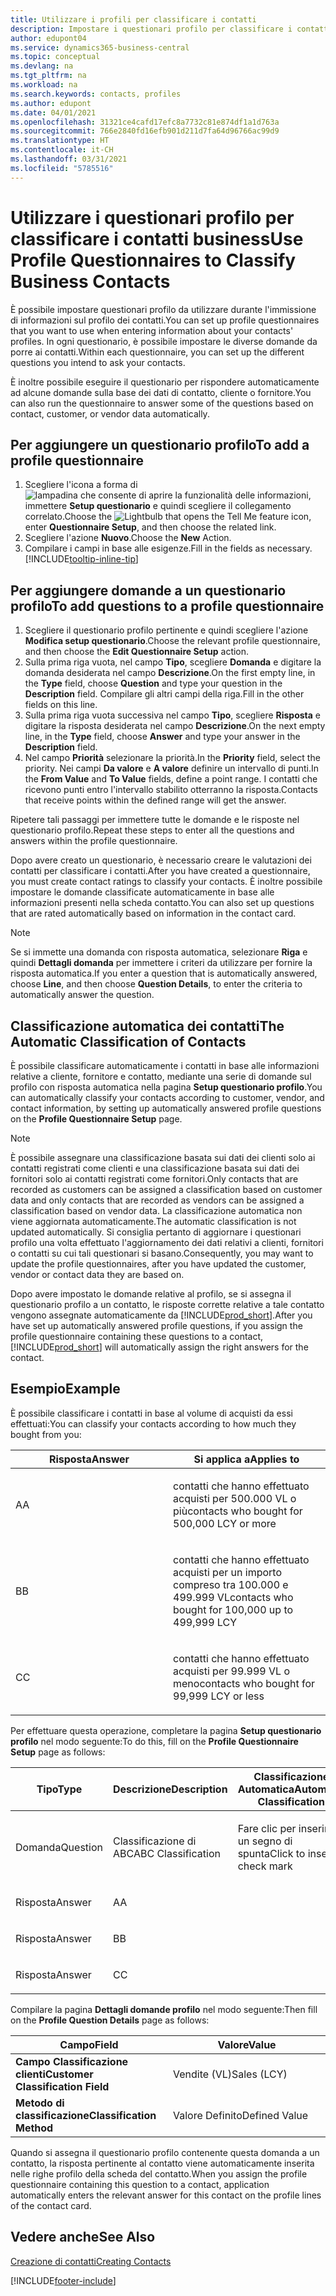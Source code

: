 ```yaml
---
title: Utilizzare i profili per classificare i contatti
description: Impostare i questionari profilo per classificare i contatti business
author: edupont04
ms.service: dynamics365-business-central
ms.topic: conceptual
ms.devlang: na
ms.tgt_pltfrm: na
ms.workload: na
ms.search.keywords: contacts, profiles
ms.author: edupont
ms.date: 04/01/2021
ms.openlocfilehash: 31321ce4cafd17efc8a7732c81e874df1a1d763a
ms.sourcegitcommit: 766e2840fd16efb901d211d7fa64d96766ac99d9
ms.translationtype: HT
ms.contentlocale: it-CH
ms.lasthandoff: 03/31/2021
ms.locfileid: "5785516"
---
```

# <a name="use-profile-questionnaires-to-classify-business-contacts"></a><span data-ttu-id="75c65-103">Utilizzare i questionari profilo per classificare i contatti business</span><span class="sxs-lookup"><span data-stu-id="75c65-103">Use Profile Questionnaires to Classify Business Contacts</span></span>
<span data-ttu-id="75c65-104">È possibile impostare questionari profilo da utilizzare durante l'immissione di informazioni sul profilo dei contatti.</span><span class="sxs-lookup"><span data-stu-id="75c65-104">You can set up profile questionnaires that you want to use when entering information about your contacts' profiles.</span></span> <span data-ttu-id="75c65-105">In ogni questionario, è possibile impostare le diverse domande da porre ai contatti.</span><span class="sxs-lookup"><span data-stu-id="75c65-105">Within each questionnaire, you can set up the different questions you intend to ask your contacts.</span></span>  

<span data-ttu-id="75c65-106">È inoltre possibile eseguire il questionario per rispondere automaticamente ad alcune domande sulla base dei dati di contatto, cliente o fornitore.</span><span class="sxs-lookup"><span data-stu-id="75c65-106">You can also run the questionnaire to answer some of the questions based on contact, customer, or vendor data automatically.</span></span>  

## <a name="to-add-a-profile-questionnaire"></a><span data-ttu-id="75c65-107">Per aggiungere un questionario profilo</span><span class="sxs-lookup"><span data-stu-id="75c65-107">To add a profile questionnaire</span></span>
1.  <span data-ttu-id="75c65-108">Scegliere l'icona a forma di ![lampadina che consente di aprire la funzionalità delle informazioni](media/ui-search/search_small.png "Informazioni sull'operazione che si desidera eseguire"), immettere **Setup questionario** e quindi scegliere il collegamento correlato.</span><span class="sxs-lookup"><span data-stu-id="75c65-108">Choose the ![Lightbulb that opens the Tell Me feature](media/ui-search/search_small.png "Tell me what you want to do") icon, enter **Questionnaire Setup**, and then choose the related link.</span></span>  
2.  <span data-ttu-id="75c65-109">Scegliere l'azione **Nuovo**.</span><span class="sxs-lookup"><span data-stu-id="75c65-109">Choose the **New** Action.</span></span>  
3.  <span data-ttu-id="75c65-110">Compilare i campi in base alle esigenze.</span><span class="sxs-lookup"><span data-stu-id="75c65-110">Fill in the fields as necessary.</span></span> [!INCLUDE[tooltip-inline-tip](includes/tooltip-inline-tip_md.md)]  

## <a name="to-add-questions-to-a-profile-questionnaire"></a><span data-ttu-id="75c65-111">Per aggiungere domande a un questionario profilo</span><span class="sxs-lookup"><span data-stu-id="75c65-111">To add questions to a profile questionnaire</span></span>
1.  <span data-ttu-id="75c65-112">Scegliere il questionario profilo pertinente e quindi scegliere l'azione **Modifica setup questionario**.</span><span class="sxs-lookup"><span data-stu-id="75c65-112">Choose the relevant profile questionnaire, and then choose the **Edit Questionnaire Setup** action.</span></span>  
2.  <span data-ttu-id="75c65-113">Sulla prima riga vuota, nel campo **Tipo**, scegliere **Domanda** e digitare la domanda desiderata nel campo **Descrizione**.</span><span class="sxs-lookup"><span data-stu-id="75c65-113">On the first empty line, in the **Type** field, choose **Question** and type your question in the **Description** field.</span></span> <span data-ttu-id="75c65-114">Compilare gli altri campi della riga.</span><span class="sxs-lookup"><span data-stu-id="75c65-114">Fill in the other fields on this line.</span></span>  
3.  <span data-ttu-id="75c65-115">Sulla prima riga vuota successiva nel campo **Tipo**, scegliere **Risposta** e digitare la risposta desiderata nel campo **Descrizione**.</span><span class="sxs-lookup"><span data-stu-id="75c65-115">On the next empty line, in the **Type** field, choose **Answer** and type your answer in the **Description** field.</span></span>  
4.  <span data-ttu-id="75c65-116">Nel campo **Priorità** selezionare la priorità.</span><span class="sxs-lookup"><span data-stu-id="75c65-116">In the **Priority** field, select the priority.</span></span> <span data-ttu-id="75c65-117">Nei campi **Da valore** e **A valore** definire un intervallo di punti.</span><span class="sxs-lookup"><span data-stu-id="75c65-117">In the **From Value** and **To Value** fields, define a point range.</span></span> <span data-ttu-id="75c65-118">I contatti che ricevono punti entro l'intervallo stabilito otterranno la risposta.</span><span class="sxs-lookup"><span data-stu-id="75c65-118">Contacts that receive points within the defined range will get the answer.</span></span>  

<span data-ttu-id="75c65-119">Ripetere tali passaggi per immettere tutte le domande e le risposte nel questionario profilo.</span><span class="sxs-lookup"><span data-stu-id="75c65-119">Repeat these steps to enter all the questions and answers within the profile questionnaire.</span></span>

<span data-ttu-id="75c65-120">Dopo avere creato un questionario, è necessario creare le valutazioni dei contatti per classificare i contatti.</span><span class="sxs-lookup"><span data-stu-id="75c65-120">After you have created a questionnaire, you must create contact ratings to classify your contacts.</span></span> <span data-ttu-id="75c65-121">È inoltre possibile impostare le domande classificate automaticamente in base alle informazioni presenti nella scheda contatto.</span><span class="sxs-lookup"><span data-stu-id="75c65-121">You can also set up questions that are rated automatically based on information in the contact card.</span></span>  

> [!NOTE]
> <span data-ttu-id="75c65-122">Se si immette una domanda con risposta automatica, selezionare <STRONG>Riga</STRONG> e quindi <STRONG>Dettagli domanda</STRONG> per immettere i criteri da utilizzare per fornire la risposta automatica.</span><span class="sxs-lookup"><span data-stu-id="75c65-122">If you enter a question that is automatically answered, choose <STRONG>Line</STRONG>, and then choose <STRONG>Question Details</STRONG>, to enter the criteria to automatically answer the question.</span></span>

## <a name="the-automatic-classification-of-contacts"></a><span data-ttu-id="75c65-123">Classificazione automatica dei contatti</span><span class="sxs-lookup"><span data-stu-id="75c65-123">The Automatic Classification of Contacts</span></span>
<span data-ttu-id="75c65-124">È possibile classificare automaticamente i contatti in base alle informazioni relative a cliente, fornitore e contatto, mediante una serie di domande sul profilo con risposta automatica nella pagina **Setup questionario profilo**.</span><span class="sxs-lookup"><span data-stu-id="75c65-124">You can automatically classify your contacts according to customer, vendor, and contact information, by setting up automatically answered profile questions on the **Profile Questionnaire Setup** page.</span></span>  

> [!NOTE]
> <span data-ttu-id="75c65-125">È possibile assegnare una classificazione basata sui dati dei clienti solo ai contatti registrati come clienti e una classificazione basata sui dati dei fornitori solo ai contatti registrati come fornitori.</span><span class="sxs-lookup"><span data-stu-id="75c65-125">Only contacts that are recorded as customers can be assigned a classification based on customer data and only contacts that are recorded as vendors can be assigned a classification based on vendor data.</span></span> <span data-ttu-id="75c65-126">La classificazione automatica non viene aggiornata automaticamente.</span><span class="sxs-lookup"><span data-stu-id="75c65-126">The automatic classification is not updated automatically.</span></span> <span data-ttu-id="75c65-127">Si consiglia pertanto di aggiornare i questionari profilo una volta effettuato l'aggiornamento dei dati relativi a clienti, fornitori o contatti su cui tali questionari si basano.</span><span class="sxs-lookup"><span data-stu-id="75c65-127">Consequently, you may want to update the profile questionnaires, after you have updated the customer, vendor or contact data they are based on.</span></span>  

<span data-ttu-id="75c65-128">Dopo avere impostato le domande relative al profilo, se si assegna il questionario profilo a un contatto, le risposte corrette relative a tale contatto vengono assegnate automaticamente da [!INCLUDE[prod_short](includes/prod_short.md)].</span><span class="sxs-lookup"><span data-stu-id="75c65-128">After you have set up automatically answered profile questions, if you assign the profile questionnaire containing these questions to a contact, [!INCLUDE[prod_short](includes/prod_short.md)] will automatically assign the right answers for the contact.</span></span>  

## <a name="example"></a><span data-ttu-id="75c65-129">Esempio</span><span class="sxs-lookup"><span data-stu-id="75c65-129">Example</span></span>
<span data-ttu-id="75c65-130">È possibile classificare i contatti in base al volume di acquisti da essi effettuati:</span><span class="sxs-lookup"><span data-stu-id="75c65-130">You can classify your contacts according to how much they bought from you:</span></span>

<table>
<colgroup>
<col style="width: 50%" />
<col style="width: 50%" />
</colgroup>
<thead>
<tr class="header">
<th><span data-ttu-id="75c65-131"><strong>Risposta</strong></span><span class="sxs-lookup"><span data-stu-id="75c65-131"><strong>Answer</strong></span></span></th>
<th><span data-ttu-id="75c65-132"><strong>Si applica a</strong></span><span class="sxs-lookup"><span data-stu-id="75c65-132"><strong>Applies to</strong></span></span></th>
</tr>
</thead>
<tbody>
<tr class="odd">
<td><p><span data-ttu-id="75c65-133">A</span><span class="sxs-lookup"><span data-stu-id="75c65-133">A</span></span></p></td>
<td><p><span data-ttu-id="75c65-134">contatti che hanno effettuato acquisti per 500.000 VL o più</span><span class="sxs-lookup"><span data-stu-id="75c65-134">contacts who bought for 500,000 LCY or more</span></span></p></td>
</tr>
<tr class="even">
<td><p><span data-ttu-id="75c65-135">B</span><span class="sxs-lookup"><span data-stu-id="75c65-135">B</span></span></p></td>
<td><p><span data-ttu-id="75c65-136">contatti che hanno effettuato acquisti per un importo compreso tra 100.000 e 499.999 VL</span><span class="sxs-lookup"><span data-stu-id="75c65-136">contacts who bought for 100,000 up to 499,999 LCY</span></span></p></td>
</tr>
<tr class="odd">
<td><p><span data-ttu-id="75c65-137">C</span><span class="sxs-lookup"><span data-stu-id="75c65-137">C</span></span></p></td>
<td><p><span data-ttu-id="75c65-138">contatti che hanno effettuato acquisti per 99.999 VL o meno</span><span class="sxs-lookup"><span data-stu-id="75c65-138">contacts who bought for 99,999 LCY or less</span></span></p></td>
</tr>
</tbody>
</table>

<span data-ttu-id="75c65-139">Per effettuare questa operazione, completare la pagina **Setup questionario profilo** nel modo seguente:</span><span class="sxs-lookup"><span data-stu-id="75c65-139">To do this, fill on the **Profile Questionnaire Setup** page as follows:</span></span>


<table>
<colgroup>
<col style="width: 20%" />
<col style="width: 20%" />
<col style="width: 20%" />
<col style="width: 20%" />
<col style="width: 20%" />
</colgroup>
<thead>
<tr class="header">
<th><span data-ttu-id="75c65-140"><strong>Tipo</strong></span><span class="sxs-lookup"><span data-stu-id="75c65-140"><strong>Type</strong></span></span></th>
<th><span data-ttu-id="75c65-141"><strong>Descrizione</strong></span><span class="sxs-lookup"><span data-stu-id="75c65-141"><strong>Description</strong></span></span></th>
<th><span data-ttu-id="75c65-142"><strong>Classificazione Automatica</strong></span><span class="sxs-lookup"><span data-stu-id="75c65-142"><strong>Automatic Classification</strong></span></span></th>
<th><span data-ttu-id="75c65-143"><strong>Da Valore</strong></span><span class="sxs-lookup"><span data-stu-id="75c65-143"><strong>From Value</strong></span></span></th>
<th><span data-ttu-id="75c65-144"><strong>A Valore</strong></span><span class="sxs-lookup"><span data-stu-id="75c65-144"><strong>To Value</strong></span></span></th>
</tr>
</thead>
<tbody>
<tr class="odd">
<td><p><span data-ttu-id="75c65-145">Domanda</span><span class="sxs-lookup"><span data-stu-id="75c65-145">Question</span></span></p></td>
<td><p><span data-ttu-id="75c65-146">Classificazione di ABC</span><span class="sxs-lookup"><span data-stu-id="75c65-146">ABC Classification</span></span></p></td>
<td><p><span data-ttu-id="75c65-147">Fare clic per inserire un segno di spunta</span><span class="sxs-lookup"><span data-stu-id="75c65-147">Click to insert a check mark</span></span></p></td>
<td><p> </p></td>
<td><p> </p></td>
</tr>
<tr class="even">
<td><p><span data-ttu-id="75c65-148">Risposta</span><span class="sxs-lookup"><span data-stu-id="75c65-148">Answer</span></span></p></td>
<td><p><span data-ttu-id="75c65-149">A</span><span class="sxs-lookup"><span data-stu-id="75c65-149">A</span></span></p></td>
<td><p> </p></td>
<td><p><span data-ttu-id="75c65-150">500.000</span><span class="sxs-lookup"><span data-stu-id="75c65-150">500,000</span></span></p></td>
<td><p> </p></td>
</tr>
<tr class="odd">
<td><p><span data-ttu-id="75c65-151">Risposta</span><span class="sxs-lookup"><span data-stu-id="75c65-151">Answer</span></span></p></td>
<td><p><span data-ttu-id="75c65-152">B</span><span class="sxs-lookup"><span data-stu-id="75c65-152">B</span></span></p></td>
<td><p> </p></td>
<td><p><span data-ttu-id="75c65-153">100,000</span><span class="sxs-lookup"><span data-stu-id="75c65-153">100,000</span></span></p></td>
<td><p><span data-ttu-id="75c65-154">499,999</span><span class="sxs-lookup"><span data-stu-id="75c65-154">499,999</span></span></p></td>
</tr>
<tr class="even">
<td><p><span data-ttu-id="75c65-155">Risposta</span><span class="sxs-lookup"><span data-stu-id="75c65-155">Answer</span></span></p></td>
<td><p><span data-ttu-id="75c65-156">C</span><span class="sxs-lookup"><span data-stu-id="75c65-156">C</span></span></p></td>
<td><p> </p></td>
<td><p> </p></td>
<td><p><span data-ttu-id="75c65-157">99,999</span><span class="sxs-lookup"><span data-stu-id="75c65-157">99,999</span></span></p></td>
</tr>
</tbody>
</table>

<span data-ttu-id="75c65-158">Compilare la pagina **Dettagli domande profilo** nel modo seguente:</span><span class="sxs-lookup"><span data-stu-id="75c65-158">Then fill on the **Profile Question Details** page as follows:</span></span>
<table>
<colgroup>
<col style="width: 50%" />
<col style="width: 50%" />
</colgroup>
<thead>
<tr class="header">
<th><span data-ttu-id="75c65-159"><strong>Campo</strong></span><span class="sxs-lookup"><span data-stu-id="75c65-159"><strong>Field</strong></span></span></th>
<th><span data-ttu-id="75c65-160"><strong>Valore</strong></span><span class="sxs-lookup"><span data-stu-id="75c65-160"><strong>Value</strong></span></span></th>
</tr>
</thead>
<tbody>
<tr>
<td><span data-ttu-id="75c65-161"><strong>Campo Classificazione clienti</strong></span><span class="sxs-lookup"><span data-stu-id="75c65-161"><strong>Customer Classification Field</strong></span></span></td>
<td><span data-ttu-id="75c65-162"><emphasis>Vendite (VL)</emphasis></span><span class="sxs-lookup"><span data-stu-id="75c65-162"><emphasis>Sales (LCY)</emphasis></span></span></td>
</tr>
<tr>
<td><span data-ttu-id="75c65-163"><strong>Metodo di classificazione</strong></span><span class="sxs-lookup"><span data-stu-id="75c65-163"><strong>Classification Method</strong></span></span></td>
<td><span data-ttu-id="75c65-164"><emphasis>Valore Definito</emphasis></span><span class="sxs-lookup"><span data-stu-id="75c65-164"><emphasis>Defined Value</emphasis></span></span></td>
</tr>
</tbody>
</table>

<span data-ttu-id="75c65-165">Quando si assegna il questionario profilo contenente questa domanda a un contatto, la risposta pertinente al contatto viene automaticamente inserita nelle righe profilo della scheda del contatto.</span><span class="sxs-lookup"><span data-stu-id="75c65-165">When you assign the profile questionnaire containing this question to a contact, application automatically enters the relevant answer for this contact on the profile lines of the contact card.</span></span>

## <a name="see-also"></a><span data-ttu-id="75c65-166">Vedere anche</span><span class="sxs-lookup"><span data-stu-id="75c65-166">See Also</span></span>
[<span data-ttu-id="75c65-167">Creazione di contatti</span><span class="sxs-lookup"><span data-stu-id="75c65-167">Creating Contacts</span></span>](marketing-create-contact-companies.md)  


[!INCLUDE[footer-include](includes/footer-banner.md)]